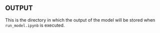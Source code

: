 OUTPUT
-------

This is the directory in which the output of the model will be stored when ``run_model.ipynb`` is executed.
